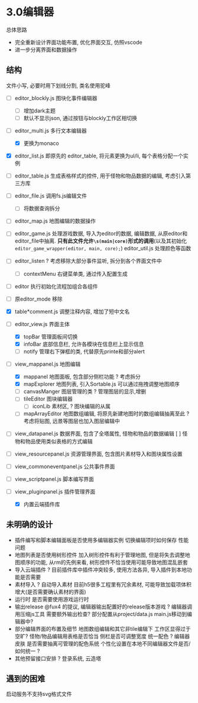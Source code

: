 # 3.0编辑器

总体思路  
+ 完全重新设计界面功能布置, 优化界面交互, 仿照vscode
+ 进一步分离界面和数据操作

## 结构

文件小写, 必要时用下划线分割, 类名使用驼峰

- [ ] editor_blockly.js 图块化事件编辑器
    - [ ] 增加dark主题
    - [ ] 默认不显示json, 通过按钮与blockly工作区相切换
- [ ] editor_multi.js 多行文本编辑器
    - [x] 更换为monaco
- [x] editor_list.js 即原先的 editor_table, 将元素更换为ul/li, 每个表格分配一个实例
- [ ] editor_table.js 生成表格样式的控件, 用于怪物和物品数据的编辑, 考虑引入第三方库
- [ ] editor_file.js 调用fs.js编辑文件
    - [ ] 将数据查询拆分
- [ ] editor_map.js 地图编辑的数据操作
- [ ] editor_game.js 处理游戏数据, 导入为editor的数据, 编辑数据, 从原editor和editor_file中抽离. **只有此文件允许`\s(main|core)`形式的调用**(以及其初始化`editor_game_wrapper(editor, main, core);`)
editor_util.js 处理颜色等函数
- [ ] editor_listen ? 考虑移除大部分事件监听, 拆分到各个界面文件中
    - [ ] contextMenu 右键菜单类, 通过传入配置生成
- [ ] editor 执行初始化流程加组合各组件
- [ ] 原editor_mode 移除
- [x] table\*comment.js 调整注释内容, 增加了短中文名

- [ ] editor_view.js 界面主体
    - [x] topBar 管理面板间切换
    - [x] infoBar 底部信息栏, 允许各模块在信息栏上显示信息
    - [ ] notify 管理右下弹框的类, 代替原先printe和部分alert
- [ ] view_mappanel.js 地图编辑
    - [x] mappanel 地图面板, 包含部分侧栏功能 ? 考虑拆分
    - [x] mapExplorer 地图列表, 引入Sortable.js 可以通过拖拽调整地图顺序
    - [ ] canvasManger 图层管理的类 ? 管理图层的显示,增删
    - [ ] tileEditor 图块编辑器
        - [ ] iconLib 素材区,  ? 图块编辑的从属
    - [ ] mapArrayEditor 地图数组编辑, 将原先新建地图时的数组编辑抽离至此 
    ? 考虑将贴图, 远景等图层也加入图层编辑中
- [ ] view_datapanel.js 数据界面, 包含了全塔属性, 怪物和物品的数据编辑
    [ ] 怪物和物品使用类似表格的方式编辑
- [ ] view_resourcepanel.js 资源管理界面, 包含图片素材导入和图块属性设置
- [ ] view_commoneventpanel.js 公共事件界面
- [ ] view_scriptpanel.js 脚本编写界面
- [ ] view_pluginpanel.js 插件管理界面
    - [x] 内置云端插件库

## 未明确的设计

+ 插件编写和脚本编辑面板是否使用多编辑器实例
    切换编辑项时如何保存
    性能问题
+ 地图列表是否使用树形控件
    加入树形控件有利于管理地图, 但是将失去调整地图顺序的功能, 从rm的先例来看, 树形控件不恰当使用可能导致地图混乱嵌套
+ 导入云端插件
    ? 目前插件库中插件冲突较多, 使用方法各异, 导入插件到本地功能是否需要
+ 素材导入
    ? 自动导入素材 目前h5很多工程里有冗余素材, 可能导致加载项体积增大(是否需要确认素材的界面)
+ 运行时
    是否需要使用游戏运行时
+ 输出release
    @fux4 的提议, 编辑器输出配置好的release版本游戏
    ? 编辑器调用压缩js工具
    需要额外输出检查? 部分配置从project/data.js main.js移动到编辑器中?
+ 部分编辑界面的布置及细节
    地图数组编辑和其它非tile编辑下 工作区显得过于空旷?
    怪物/物品编辑用表格是否恰当
    侧栏是否可调整宽度
    统一配色 ? 编辑器皮肤 是否需要抽离可管理的配色系统
    个性化设置在本地不同编辑器文件是否/如何统一 ?
+ 其他预留接口安排
    ? 登录系统, 云造塔

## 遇到的困难

启动服务不支持svg格式文件